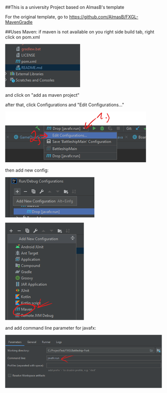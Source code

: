 ##This is a university Project based on AlmasB's template

For the original template, go to https://github.com/AlmasB/FXGL-MavenGradle

##Uses Maven:
if maven is not available on you right side build tab, right click on pom.xml

![img.png](img.png)

and click on "add as maven project"

after that, click Configurations and "Edit Configurations..."

![img.png](img_2.png)

then add new config:

![img_3.png](img_3.png)

![img_4.png](img_4.png)

and add command line parameter for javafx:

![img_5.png](img_5.png)